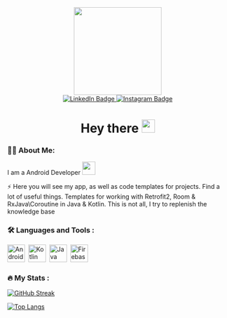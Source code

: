 <div id="header" align="center">
  <img src="https://media.giphy.com/media/gjrYDwbjnK8x36xZIO/giphy.gif" width="200"/>
</div>

<div id="badges" align="center">
  <a href="https://www.linkedin.com/mwlite/in/samim-akh-5b81b5246">
    <img src="https://img.shields.io/badge/LinkedIn-blue?style=for-the-badge&logo=linkedin&logoColor=white" alt="LinkedIn Badge"/>
  </a>
  <a href="https://www.instagram.com/nedumayy">
    <img src="https://img.shields.io/badge/Instagram-red?style=for-the-badge&logo=instagram&logoColor=white" alt="Instagram Badge"/>
  </a>
</div>

<h1 align="center">
  Hey there
  <img src="https://media.giphy.com/media/hvRJCLFzcasrR4ia7z/giphy.gif" width="30px"/>
</h1>

### :woman_technologist: About Me:
I am a Android Developer <img src="https://media.giphy.com/media/WUlplcMpOCEmTGBtBW/giphy.gif" width="30">

:zap: Here you will see my app, as well as code templates for projects. Find a lot of useful things. Templates for working with Retrofit2, Room & RxJava\Coroutine in Java & Kotlin. This is not all, I try to replenish the knowledge base

### :hammer_and_wrench: Languages and Tools :
<img src="https://cdn.jsdelivr.net/gh/devicons/devicon/icons/android/android-plain-wordmark.svg" title="Android" alt="Android" width="40" height="40"/>&nbsp;
<img src="https://cdn.jsdelivr.net/gh/devicons/devicon/icons/kotlin/kotlin-original-wordmark.svg" title="Kotlin" alt="Kotlin" width="40" height="40"/>&nbsp;
<img src="https://cdn.jsdelivr.net/gh/devicons/devicon/icons/java/java-original-wordmark.svg" title="Java" alt="Java" width="40" height="40"/>&nbsp;
<img src="https://cdn.jsdelivr.net/gh/devicons/devicon/icons/firebase/firebase-plain-wordmark.svg" title="Firebase" alt="Firebase" width="40" height="40"/>&nbsp;

### :fire: My Stats :
[![GitHub Streak](http://github-readme-streak-stats.herokuapp.com?user=nedumay&theme=dark&background=000000)](https://git.io/streak-stats)

[![Top Langs](https://github-readme-stats.vercel.app/api/top-langs/?username=nedumay&layout=compact&theme=vision-friendly-dark)](https://github.com/anuraghazra/github-readme-stats)
